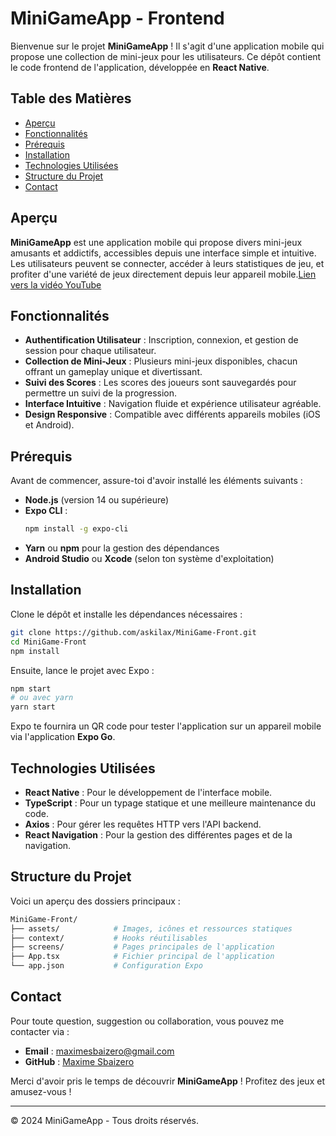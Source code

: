 # MiniGameApp - Frontend

Bienvenue sur le projet **MiniGameApp** ! Il s'agit d'une application mobile qui propose une collection de mini-jeux pour les utilisateurs. Ce dépôt contient le code frontend de l'application, développée en **React Native**.

## Table des Matières

- [Aperçu](#aperçu)
- [Fonctionnalités](#fonctionnalités)
- [Prérequis](#prérequis)
- [Installation](#installation)
- [Technologies Utilisées](#technologies-utilisées)
- [Structure du Projet](#structure-du-projet)
- [Contact](#contact)

## Aperçu

**MiniGameApp** est une application mobile qui propose divers mini-jeux amusants et addictifs, accessibles depuis une interface simple et intuitive. Les utilisateurs peuvent se connecter, accéder à leurs statistiques de jeu, et profiter d'une variété de jeux directement depuis leur appareil mobile.[Lien vers la vidéo YouTube](https://youtube.com/shorts/iBKZX-3hiOs?feature=share)

## Fonctionnalités

- **Authentification Utilisateur** : Inscription, connexion, et gestion de session pour chaque utilisateur.
- **Collection de Mini-Jeux** : Plusieurs mini-jeux disponibles, chacun offrant un gameplay unique et divertissant.
- **Suivi des Scores** : Les scores des joueurs sont sauvegardés pour permettre un suivi de la progression.
- **Interface Intuitive** : Navigation fluide et expérience utilisateur agréable.
- **Design Responsive** : Compatible avec différents appareils mobiles (iOS et Android).

## Prérequis

Avant de commencer, assure-toi d'avoir installé les éléments suivants :

- **Node.js** (version 14 ou supérieure)
- **Expo CLI** :
  ```bash
  npm install -g expo-cli
  ```
- **Yarn** ou **npm** pour la gestion des dépendances
- **Android Studio** ou **Xcode** (selon ton système d'exploitation)

## Installation

Clone le dépôt et installe les dépendances nécessaires :

```bash
git clone https://github.com/askilax/MiniGame-Front.git
cd MiniGame-Front
npm install
```

Ensuite, lance le projet avec Expo :

```bash
npm start
# ou avec yarn
yarn start
```

Expo te fournira un QR code pour tester l'application sur un appareil mobile via l'application **Expo Go**.

## Technologies Utilisées

- **React Native** : Pour le développement de l'interface mobile.
- **TypeScript** : Pour un typage statique et une meilleure maintenance du code.
- **Axios** : Pour gérer les requêtes HTTP vers l'API backend.
- **React Navigation** : Pour la gestion des différentes pages et de la navigation.

## Structure du Projet

Voici un aperçu des dossiers principaux :

```bash
MiniGame-Front/
├── assets/            # Images, icônes et ressources statiques
├── context/           # Hooks réutilisables
├── screens/           # Pages principales de l'application
├── App.tsx            # Fichier principal de l'application
└── app.json           # Configuration Expo
```

## Contact

Pour toute question, suggestion ou collaboration, vous pouvez me contacter via :

- **Email** : maximesbaizero@gmail.com
- **GitHub** : [Maxime Sbaizero](https://github.com/askilax)

Merci d'avoir pris le temps de découvrir **MiniGameApp** ! Profitez des jeux et amusez-vous !

---

© 2024 MiniGameApp - Tous droits réservés.
